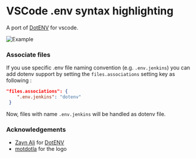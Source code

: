 # VSCode .env syntax highlighting

A port of [DotENV](https://github.com/zaynali53/DotENV) for vscode.

![Example](images/screenshot.png)

### Associate files

If you use specific .env file naming convention (e.g. `.env.jenkins`) you can add dotenv support by setting the `files.associations` setting key as following :

```json
"files.associations": {
    ".env.jenkins": "dotenv"
 }
 ```
 
 Now, files with name `.env.jenkins` will be handled as dotenv file.

### Acknowledgements

- [Zayn Ali](https://github.com/zaynali53) for [DotENV](https://github.com/zaynali53/DotENV)
- [motdotla](https://github.com/motdotla/dotenv) for the logo
